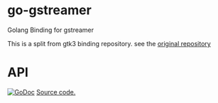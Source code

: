 go-gstreamer
=====

Golang Binding for gstreamer

This is a split from gtk3 binding repository.
see the [original repository](https://github.com/MovingtoMars/gotk3/tree/master/gst)

API
=====

[![GoDoc](https://godoc.org/github.com/spreadspace/go-gstreamer?status.svg)](https://godoc.org/github.com/spreadspace/go-gstreamer)
[Source code.](https://github.com/spreadspace/go-gstreamer)
